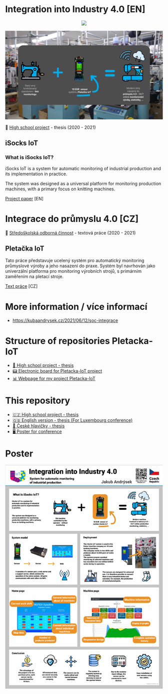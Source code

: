 # Integration into Industry 4.0 [EN]

<p align="center">
<a href="https://hits.seeyoufarm.com"><img src="https://hits.seeyoufarm.com/api/count/incr/badge.svg?url=https%3A%2F%2Fgithub.com%2FPletacka-IoT%2FSOC-Integrace-do-prumyslu-4.0&count_bg=%2379C83D&title_bg=%23555555&icon=&icon_color=%23E7E7E7&title=hits&edge_flat=true"/></a>
</p>

![](https://github.com/Pletacka-IoT/SOC-Integrace-do-prumyslu-4.0/raw/master/img/Pletacka-IoT.png)

📖 [High school project](https://www.soc.cz/english/) - thesis (2020 - 2021)

## iSocks IoT

### What is iSocks IoT?
iSocks IoT is a system for automatic monitoring of industrial production and its implementation in practice.

The system was designed as a universal platform for monitoring production machines, with a primary focus on knitting machines.

[Project paper](https://github.com/JakubAndrysek/SOC-Integrace-do-prumyslu-4.0/blob/luxembourg/text.pdf) [EN]


# Integrace do průmyslu 4.0 [CZ]

📖 [Středoškolská odborná činnost](https://www.soc.cz/) - textová práce (2020 - 2021)

## Pletačka IoT
Tato práce představuje ucelený systém pro automatický monitoring průmyslové výroby a jeho nasazení do praxe.
Systém byl navrhován jako univerzální platforma pro monitoring výrobních strojů, s primárním zaměřením na pletací stroje.

[Text práce](https://kubaandrysek.cz/2021/06/12/soc-integrace#textová-práce) [CZ]


# More information / více informací

- https://kubaandrysek.cz/2021/06/12/soc-integrace

# Structure of repositories Pletacka-IoT
- [📖 High school project - thesis](https://github.com/Pletacka-IoT/SOC-Integrace-do-prumyslu-4.0)
- [📟 Electronic board for Pletacka-IoT project](https://github.com/Pletacka-IoT/Pletacka-board)
- [📊 Webpage for my project Pletacka-IoT](https://github.com/Pletacka-IoT/Pletacka-website)

# This repository
- [🇨🇿 High school project - thesis](https://github.com/Pletacka-IoT/SOC-Integrace-do-prumyslu-4.0/blob/master/text.pdf)
- [🇬🇧 English version - thesis (For Luxembourg conference)](https://github.com/Pletacka-IoT/SOC-Integrace-do-prumyslu-4.0/blob/luxembourg/text.pdf)
- [📖 České hlavičky - thesis](https://github.com/Pletacka-IoT/SOC-Integrace-do-prumyslu-4.0/blob/ceske-hlavicky/text.pdf)
- [🖥 Poster for conference](https://github.com/Pletacka-IoT/SOC-Integrace-do-prumyslu-4.0/blob/poster/luxembourg/Luxembourg_poster_en.pdf)

# Poster

![](https://raw.githubusercontent.com/Pletacka-IoT/SOC-Integrace-do-prumyslu-4.0/poster/luxembourg/Luxembourg_poster_en.png)
